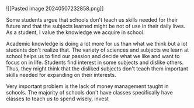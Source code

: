 ![[Pasted image 20240507232858.png]]

Some students argue that schools don't teach us skills needed for their future and that the subjects learned might be not of use in their daily lives. As a student, I value the knowledge we acquire in school.

Academic knowledge is doing a lot more for us than what we think but a lot students don't realize that. The variety of sciences and subjects we learn at school helps us to find our passion and decide what we like and want to focus on in life. Students find interest in some subjects and dislike others. Thus, they might think that the disliked subjects don't teach them important skills needed for expanding on their interests.

Very important problem is the lack of money management taught in schools. The majority of schools don't have classes specifically have classes to teach us to spend wisely, invest 